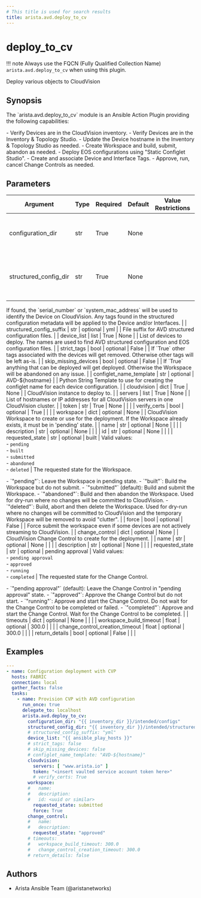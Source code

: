 ```yaml
---
# This title is used for search results
title: arista.avd.deploy_to_cv
---
```

<!--
  ~ Copyright (c) 2023-2024 Arista Networks, Inc.
  ~ Use of this source code is governed by the Apache License 2.0
  ~ that can be found in the LICENSE file.
  -->

# deploy_to_cv

!!! note
    Always use the FQCN (Fully Qualified Collection Name) `arista.avd.deploy_to_cv` when using this plugin.

Deploy various objects to CloudVision

## Synopsis

The \`arista.avd.deploy\_to\_cv\` module is an Ansible Action Plugin providing the following capabilities\:

\- Verify Devices are in the CloudVision inventory.
\- Verify Devices are in the Inventory \& Topology Studio.
\- Update the Device hostname in the Inventory \& Topology Studio as needed.
\- Create Workspace and build, submit, abandon as needed.
\- Deploy EOS configurations using \"Static Configlet Studio\".
\- Create and associate Device and Interface Tags.
\- Approve, run, cancel Change Controls as needed.

## Parameters

| Argument | Type | Required | Default | Value Restrictions | Description |
| -------- | ---- | -------- | ------- | ------------------ | ----------- |
| configuration_dir | str | True | None |  | Path to directory containing .cfg files with EOS configurations. |
| structured_config_dir | str | True | None |  | Path to directory containing files with AVD structured configurations.
If found, the \`serial\_number\` or \`system\_mac\_address\` will be used to identify the Device on CloudVision.
Any tags found in the structured configuration metadata will be applied to the Device and/or Interfaces. |
| structured_config_suffix | str | optional | yml |  | File suffix for AVD structured configuration files. |
| device_list | list | True | None |  | List of devices to deploy. The names are used to find AVD structured configuration and EOS configuration files. |
| strict_tags | bool | optional | False |  | If \`True\` other tags associated with the devices will get removed. Otherwise other tags will be left as\-is. |
| skip_missing_devices | bool | optional | False |  | If \`True\` anything that can be deployed will get deployed. Otherwise the Workspace will be abandoned on any issue. |
| configlet_name_template | str | optional | AVD-${hostname} |  | Python String Template to use for creating the configlet name for each device configuration. |
| cloudvision | dict | True | None |  | CloudVision instance to deploy to. |
|     servers | list | True | None |  | List of hostnames or IP addresses for all CloudVision servers in one CloudVision cluster. |
|     token | str | True | None |  |  |
|     verify_certs | bool | optional | True |  |  |
| workspace | dict | optional | None |  | CloudVision Workspace to create or use for the deployment. If the Workspace already exists, it must be in \'pending\' state. |
|     name | str | optional | None |  |  |
|     description | str | optional | None |  |  |
|     id | str | optional | None |  |  |
|     requested_state | str | optional | built | Valid values:<br>- <code>pending</code><br>- <code>built</code><br>- <code>submitted</code><br>- <code>abandoned</code><br>- <code>deleted</code> | The requested state for the Workspace.

\- \`\"pending\"\`\: Leave the Workspace in pending state.
\- \`\"built\"\`\: Build the Workspace but do not submit.
\- \`\"submitted\"\` \(default\)\: Build and submit the Workspace.
\- \`\"abandoned\"\`\: Build and then abandon the Workspace.
    Used for dry\-run where no changes will be committed to CloudVision.
\- \`\"deleted\"\`\: Build, abort and then delete the Workspace.
    Used for dry\-run where no changes will be committed to CloudVision and the temporary Workspace will be removed to avoid \"clutter\". |
|     force | bool | optional | False |  | Force submit the workspace even if some devices are not actively streaming to CloudVision. |
| change_control | dict | optional | None |  | CloudVision Change Control to create for the deployment. |
|     name | str | optional | None |  |  |
|     description | str | optional | None |  |  |
|     requested_state | str | optional | pending approval | Valid values:<br>- <code>pending approval</code><br>- <code>approved</code><br>- <code>running</code><br>- <code>completed</code> | The requested state for the Change Control.

\- \`\"pending approval\"\` \(default\)\: Leave the Change Control in \"pending approval\" state.
\- \`\"approved\"\`\: Approve the Change Control but do not start.
\- \`\"running\"\`\: Approve and start the Change Control. Do not wait for the Change Control to be completed or failed.
\- \`\"completed\"\`\: Approve and start the Change Control. Wait for the Change Control to be completed. |
| timeouts | dict | optional | None |  |  |
|     workspace_build_timeout | float | optional | 300.0 |  |  |
|     change_control_creation_timeout | float | optional | 300.0 |  |  |
| return_details | bool | optional | False |  |  |

## Examples

```yaml
---
- name: Configuration deployment with CVP
  hosts: FABRIC
  connection: local
  gather_facts: false
  tasks:
    - name: Provision CVP with AVD configuration
      run_once: true
      delegate_to: localhost
      arista.avd.deploy_to_cv:
        configuration_dir: "{{ inventory_dir }}/intended/configs"
        structured_config_dir: "{{ inventory_dir }}/intended/structured_configs"
        # structured_config_suffix: "yml"
        device_list: "{{ ansible_play_hosts }}"
        # strict_tags: false
        # skip_missing_devices: false
        # configlet_name_template: "AVD-${hostname}"
        cloudvision:
          servers: [ "www.arista.io" ]
          token: "<insert vaulted service account token here>"
          # verify_certs: True
        workspace:
        #   name:
        #   description:
        #   id: <uuid or similar>
          requested_state: submitted
          force: True
        change_control:
        #   name:
        #   description:
          requested_state: "approved"
        # timeouts:
        #   workspace_build_timeout: 300.0
        #   change_control_creation_timeout: 300.0
        # return_details: false
```

## Authors

- Arista Ansible Team (@aristanetworks)
